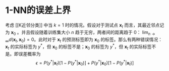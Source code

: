 # 1-NN的误差上界

考虑 [[K近邻分类]] 中当 $k=1$ 时的情况。假设对于测试点 $\mathbf{x}_{t}$ 而言，其最近邻点记为 $\mathbf{x}_0$ 。并且假设随着训练集大小 $n$ 趋于无穷，两者间的距离趋于 $0$： $\lim_{ n \to \infty } d(\mathbf{x}_{t},\mathbf{x}_{0})=0$。此时对于 $\mathbf{x}_{t}$ 的预测标签即为 $\mathbf{x}_0$ 的标签。那么有两种错误情况：$\mathbf{x}_{t}$ 的实际标签为 $y^*$，但 $\mathbf{x}_0$ 的标签不是；$\mathbf{x}_0$ 的标签为 $y^*$，但 $\mathbf{x}_{t}$ 的实际标签不是。即误差概率为
$$ \epsilon=P(y^*|\mathbf{x}_t)[1-P(y^*|\mathbf{x}_0)]+P(y^*|\mathbf{x}_0)[1-P(y^*|\mathbf{x}_t)] $$
